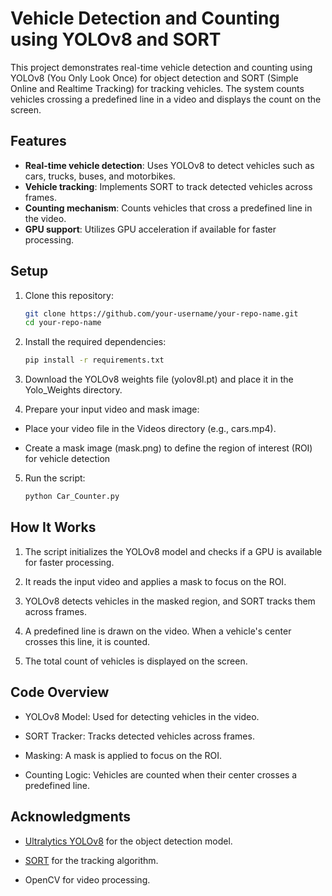 # Vehicle Detection and Counting using YOLOv8 and SORT

This project demonstrates real-time vehicle detection and counting using YOLOv8 (You Only Look Once) for object detection and SORT (Simple Online and Realtime Tracking) for tracking vehicles. The system counts vehicles crossing a predefined line in a video and displays the count on the screen.

## Features
- **Real-time vehicle detection**: Uses YOLOv8 to detect vehicles such as cars, trucks, buses, and motorbikes.
- **Vehicle tracking**: Implements SORT to track detected vehicles across frames.
- **Counting mechanism**: Counts vehicles that cross a predefined line in the video.
- **GPU support**: Utilizes GPU acceleration if available for faster processing.

## Setup
1. Clone this repository:
   ```bash
   git clone https://github.com/your-username/your-repo-name.git
   cd your-repo-name
2. Install the required dependencies:
   ```bash
   pip install -r requirements.txt
3. Download the YOLOv8 weights file (yolov8l.pt) and place it in the Yolo_Weights directory.

4. Prepare your input video and mask image:

  * Place your video file in the Videos directory (e.g., cars.mp4).
  
  * Create a mask image (mask.png) to define the region of interest (ROI) for vehicle detection
    
5. Run the script:
   ```bash
   python Car_Counter.py


## How It Works
  1. The script initializes the YOLOv8 model and checks if a GPU is available for faster processing.
  
  2. It reads the input video and applies a mask to focus on the ROI.
  
  3. YOLOv8 detects vehicles in the masked region, and SORT tracks them across frames.
  
  4. A predefined line is drawn on the video. When a vehicle's center crosses this line, it is counted.
  
  5. The total count of vehicles is displayed on the screen.

## Code Overview
  * YOLOv8 Model: Used for detecting vehicles in the video.

  * SORT Tracker: Tracks detected vehicles across frames.
  
  * Masking: A mask is applied to focus on the ROI.
  
  * Counting Logic: Vehicles are counted when their center crosses a predefined line.

## Acknowledgments
  * [Ultralytics YOLOv8](https://www.ultralytics.com/ar/yolo) for the object detection model.

  * [SORT](https://github.com/abewley/sort) for the tracking algorithm.

  * OpenCV for video processing.

